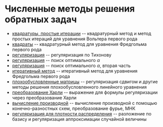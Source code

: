 # Численные методы решения обратных задач

- [квадратуры, простые итерации](_09_09_23.ipynb) -- квадратурный метод и метод простых итераций для уравнения Вольтера первого рода
- [квадраты](_09_16_23.ipynb) -- квадратурный метод для уравнения Фредгольма первого рода
- [регуляризация](_09_23_23.ipynb) -- регуляризация по Тихонову
- [регуляризация](_09_39_23.ipynb) -- поиск оптимального $\alpha$
- [регуляризация](_10_07_23.ipynb) -- поиск оптимального $\alpha$, вторая часть
- [итеративный метод](_10_14_23.ipynb) -- итеративный метод для уравнения Фредгольма первого рода
- [плохообусловленные матрицы](_10_21_23.ipynb) -- регуляризация сдвигом и другие методы решения плохообусловленного линейного уравнения
- [преобразование Харли](_10_28_23.pdf) -- выражение для формулы регуляризации через преобразование Харли
- [вычисление производной](_11_11_23.ipynb) -- вычисление производной с помощью конечно-разностных схем, преобразование фурье, МНК
- [регуляризация для плотности распределения](/_11_18_23.ipynb) -- разложение по базису и регуляризация аппроксимации случайной величины
